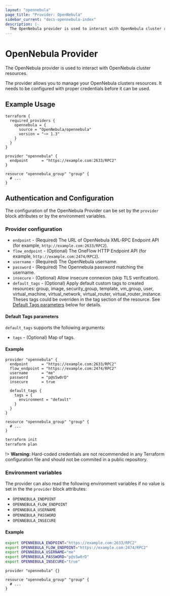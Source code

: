 ```yaml
---
layout: "opennebula"
page_title: "Provider: OpenNebula"
sidebar_current: "docs-opennebula-index"
description: |-
  The OpenNebula provider is used to interact with OpenNebula cluster resources.
---
```


# OpenNebula Provider

The OpenNebula provider is used to interact with OpenNebula cluster resources.

The provider allows you to manage your OpenNebula clusters resources.
It needs to be configured with proper credentials before it can be used.

## Example Usage

```hcl
terraform {
  required_providers {
    opennebula = {
      source = "OpenNebula/opennebula"
      version = "~> 1.3"
    }
  }
}

provider "opennebula" {
  endpoint      = "https://example.com:2633/RPC2"
}

resource "opennebula_group" "group" {
  # ...
}
```

## Authentication and Configuration

The configuration of the OpenNebula Provider can be set by the `provider` block attributes or by the environment variables.

### Provider configuration

* `endpoint` - (Required) The URL of OpenNebula XML-RPC Endpoint API (for example, `http://example.com:2633/RPC2`).
* `flow_endpoint` - (Optional) The OneFlow HTTP Endpoint API (for example, `http://example.com:2474/RPC2`).
* `username` - (Required) The OpenNebula username.
* `password` - (Required) The Opennebula password matching the username.
* `insecure` - (Optional) Allow insecure connexion (skip TLS verification).
* `default_tags` - (Optional) Apply default custom tags to created resources: group, image, security_group, template, vm_group, user, virtual_machine, virtual_network, virtual_router, virtual_router_instance. Theses tags could be overriden in the tag section of the resource. See [Default Tags parameters](#default-tags-parameters) below for details.

#### Default Tags parameters

`default_tags` supports the following arguments:

* `tags` - (Optional) Map of tags.

#### Example

```hcl
provider "opennebula" {
  endpoint      = "https://example.com:2633/RPC2"
  flow_endpoint = "https://example.com:2474/RPC2"
  username      = "me"
  password      = "p@s5w0rD"
  insecure      = true

  default_tags {
    tags = {
      environment = "default"
    }
  }
}

resource "opennebula_group" "group" {
  # ...
}
```

```bash
terraform init
terraform plan
```

!> **Warning:** Hard-coded credentials are not recommended in any Terraform configuration file and should not be commited in a public repository.

### Environment variables

The provider can also read the following environment variables if no value is set in the the `provider` block attributes:

* `OPENNEBULA_ENDPOINT`
* `OPENNEBULA_FLOW_ENDPOINT`
* `OPENNEBULA_USERNAME`
* `OPENNEBULA_PASSWORD`
* `OPENNEBULA_INSECURE`

#### Example

```bash
export OPENNEBULA_ENDPOINT="https://example.com:2633/RPC2"
export OPENNEBULA_FLOW_ENDPOINT="https://example.com:2474/RPC2"
export OPENNEBULA_USERNAME="me"
export OPENNEBULA_PASSWORD="p@s5w0rD"
export OPENNEBULA_INSECURE="true"
```

```hcl
provider "opennebula" {}

resource "opennebula_group" "group" {
  # ...
}
```
